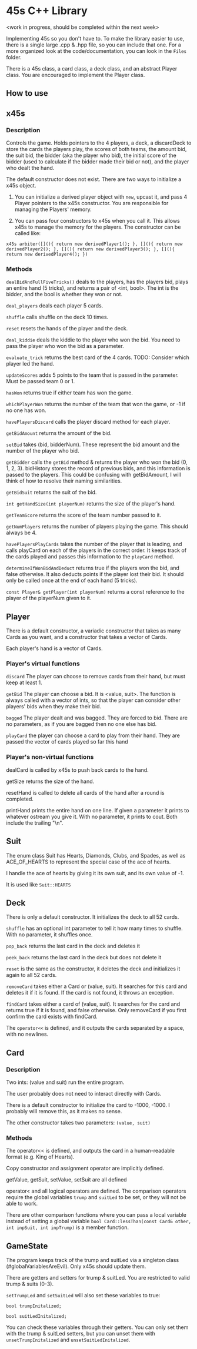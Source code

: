 # 45s C++ Library
<work in progress, should be completed within the next week>

Implementing 45s so you don't have to. To make the library easier to use, there is a single large .cpp & .hpp file, so you can include that one. For a more organized look at the code/documentation, you can look in the `Files` folder.

There is a 45s class, a card class, a deck class, and an abstract Player class. You are encouraged to implement the Player class.

## How to use
<put description of the example main>

## x45s
### Description
Controls the game. Holds pointers to the 4 players, a deck, a discardDeck to store the cards the players play, the scores of both teams, the amount bid, the suit bid, the bidder (aka the player who bid), the initial score of the bidder (used to calculate if the bidder made their bid or not), and the player who dealt the hand.

The default constructor does not exist. There are two ways to initialize a x45s object.

1. You can initialize a derived player object with `new`, upcast it, and pass 4 Player pointers to the x45s constructor. You are responsible for managing the Players' memory.

2. You can pass four constructors to x45s when you call it. This allows x45s to manage the memory for the players. The constructor can be called like:

`x45s arbiter([](){ return new derivedPlayer1(); }, [](){ return new derivedPlayer2(); }, [](){ return new derivedPlayer3(); }, [](){ return new derivedPlayer4(); })`

### Methods
`dealBidAndFullFiveTricks()` deals to the players, has the players bid, plays an entire hand (5 tricks), and returns a pair of <int, bool>. The int is the bidder, and the bool is whether they won or not.

`deal_players` deals each player 5 cards.

`shuffle` calls shuffle on the deck 10 times.

`reset` resets the hands of the player and the deck.

`deal_kiddie` deals the kiddie to the player who won the bid. You need to pass the player who won the bid as a parameter.

`evaluate_trick` returns the best card of the 4 cards. TODO: Consider which player led the hand.

`updateScores` adds 5 points to the team that is passed in the parameter. Must be passed team 0 or 1.

`hasWon` returns true if either team has won the game.

`whichPlayerWon` returns the number of the team that won the game, or -1 if no one has won.

`havePlayersDiscard` calls the player discard method for each player.

`getBidAmount` returns the amount of the bid.

`setBid` takes (bid, bidderNum). These represent the bid amount and the number of the player who bid.

`getBidder` calls the `getBid` method & returns the player who won the bid (0, 1, 2, 3). bidHistory stores the record of previous bids, and this information is passed to the players. This could be confusing with getBidAmount, I will think of how to resolve their naming similarities.

`getBidSuit` returns the suit of the bid.

`int getHandSize(int playerNum)` returns the size of the player's hand.

`getTeamScore` returns the score of the team number passed to it.

`getNumPlayers` returns the number of players playing the game. This should always be 4.

`havePlayersPlayCards` takes the number of the player that is leading, and calls playCard on each of the players in the correct order. It keeps track of the cards played and passes this information to the `playCard` method.

`determineIfWonBidAndDeduct` returns true if the players won the bid, and false otherwise. It also deducts points if the player lost their bid. It should only be called once at the end of each hand (5 tricks).

`const Player& getPlayer(int playerNum)` returns a const reference to the player of the playerNum given to it.

## Player
There is a default constructor, a variadic constructor that takes as many Cards as you want, and a constructor that takes a vector of Cards.

Each player's hand is a vector of Cards. 

### Player's virtual functions
`discard` The player can choose to remove cards from their hand, but must keep at least 1.

`getBid` The player can choose a bid. It is <value, suit>. The function is always called with a vector of ints, so that the player can consider other players' bids when they make their bid.

`bagged` The player dealt and was bagged. They are forced to bid. There are no parameters, as if you are bagged then no one else has bid.

`playCard` the player can choose a card to play from their hand. They are passed the vector of cards played so far this hand

### Player's non-virtual functions
dealCard is called by x45s to push back cards to the hand.

getSize returns the size of the hand.

resetHand is called to delete all cards of the hand after a round is completed.

printHand prints the entire hand on one line. If given a parameter it prints to whatever ostream you give it. With no parameter, it prints to cout. Both include the trailing "\n".

## Suit
The enum class Suit has Hearts, Diamonds, Clubs, and Spades, as well as ACE_OF_HEARTS to represent the special case of the ace of hearts.

I handle the ace of hearts by giving it its own suit, and its own value of -1.

It is used like `Suit::HEARTS`

## Deck
There is only a default constructor. It initializes the deck to all 52 cards.

`shuffle` has an optional int parameter to tell it how many times to shuffle. With no parameter, it shuffles once.

`pop_back` returns the last card in the deck and deletes it

`peek_back` returns the last card in the deck but does not delete it

`reset` is the same as the constructor, it deletes the deck and initializes it again to all 52 cards.

`removeCard` takes either a Card or (value, suit). It searches for this card and deletes it if it is found. If the card is not found, it throws an exception.

`findCard` takes either a card of (value, suit). It searches for the card and returns true if it is found, and false otherwise. Only removeCard if you first confirm the card exists with findCard.

The `operator<<` is defined, and it outputs the cards separated by a space, with no newlines.

## Card
### Description
Two ints: (value and suit) run the entire program.

The user probably does not need to interact directly with Cards.

There is a default constructor to initialize the card to -1000, -1000. I probably will remove this, as it makes no sense.

The other constructor takes two parameters: `(value, suit)`

### Methods
The operator<< is defined, and outputs the card in a human-readable format (e.g. King of Hearts).

Copy constructor and assignment operator are implicitly defined.

getValue, getSuit, setValue, setSuit are all defined

operator< and all logical operators are defined. The comparison operators require the global variables `trump` and `suitLed` to be set, or they will not be able to work. 

There are other comparison functions where you can pass a local variable instead of setting a global variable
`bool Card::lessThan(const Card& other, int inpSuit, int inpTrump)` is a member function.

## GameState
The program keeps track of the trump and suitLed via a singleton class (#globalVariablesAreEvil). Only x45s should update them.

There are getters and setters for trump & suitLed. You are restricted to valid trump & suits (0-3).

`setTrumpLed` and `setSuitLed` will also set these variables to true:

`bool trumpInitalized;`

`bool suitLedInitalized;`

You can check these variables through their getters. You can only set them with the trump & suitLed setters, but you can unset them with `unsetTrumpInitalized` and `unsetSuitLedInitalized`.